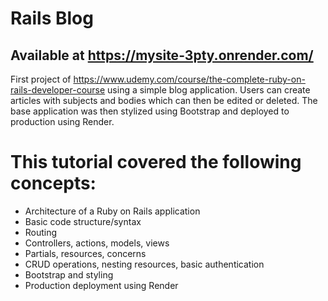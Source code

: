 # Rails Blog

## Available at https://mysite-3pty.onrender.com/

First project of https://www.udemy.com/course/the-complete-ruby-on-rails-developer-course using a simple blog application. Users can create articles with subjects and bodies which can then be edited or deleted. The base application was then stylized using Bootstrap and deployed to production using Render.

# This tutorial covered the following concepts:

* Architecture of a Ruby on Rails application
* Basic code structure/syntax
* Routing
* Controllers, actions, models, views
* Partials, resources, concerns
* CRUD operations, nesting resources, basic authentication
* Bootstrap and styling
* Production deployment using Render
